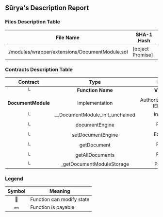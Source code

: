 ## Sūrya's Description Report

### Files Description Table


|  File Name  |  SHA-1 Hash  |
|-------------|--------------|
| ./modules/wrapper/extensions/DocumentModule.sol | [object Promise] |


### Contracts Description Table


|  Contract  |         Type        |       Bases      |                  |                 |
|:----------:|:-------------------:|:----------------:|:----------------:|:---------------:|
|     └      |  **Function Name**  |  **Visibility**  |  **Mutability**  |  **Modifiers**  |
||||||
| **DocumentModule** | Implementation | AuthorizationModule, IERC1643 |||
| └ | __DocumentModule_init_unchained | Internal 🔒 | 🛑  | onlyInitializing |
| └ | documentEngine | Public ❗️ |   |NO❗️ |
| └ | setDocumentEngine | External ❗️ | 🛑  | onlyRole |
| └ | getDocument | Public ❗️ |   |NO❗️ |
| └ | getAllDocuments | Public ❗️ |   |NO❗️ |
| └ | _getDocumentModuleStorage | Private 🔐 |   | |


### Legend

|  Symbol  |  Meaning  |
|:--------:|-----------|
|    🛑    | Function can modify state |
|    💵    | Function is payable |
